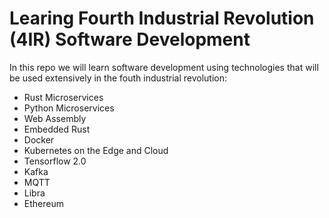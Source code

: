 # Learing Fourth Industrial Revolution (4IR) Software Development
In this repo we will learn software development using technologies that will be used extensively in the fouth industrial revolution:

- Rust Microservices
- Python Microservices
- Web Assembly
- Embedded Rust
- Docker 
- Kubernetes on the Edge and Cloud
- Tensorflow 2.0
- Kafka
- MQTT
- Libra
- Ethereum  
